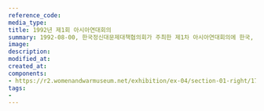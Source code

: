 ```yaml
---
reference_code:
media_type:
title: 1992년 제1회 아시아연대회의
summary: 1992-08-00, 한국정신대문제대책협의회가 주최한 제1차 아시아연대회의에 한국, 필리핀, 타이완, 타이, 홍콩, 일본 6개국의 단체와 일본군'위안부' 피해자들이 참가했다. 
image:
description:
modified_at:
created_at:
components:
- https://r2.womenandwarmuseum.net/exhibition/ex-04/section-01-right/17_한국,%20필리핀,%20타이완,%20타이,%20홍콩,%20일본%206개국이%20참가한%20제1회%20아시아연대회의.jpg
tags:
-
---
```

